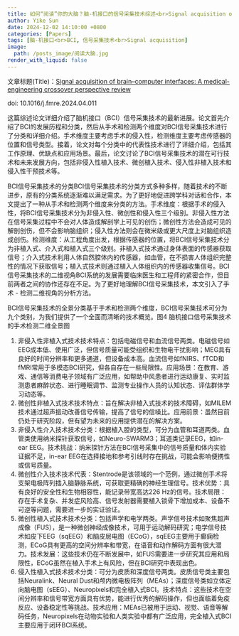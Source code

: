 ```yaml
---
title: 如何“阅读”你的大脑？脑-机接口的信号采集技术综述<br>Signal acquisition of brain–computer interfaces | A medical-engineering crossover perspective review
author: Yike Sun
date: 2024-12-02 14:10:00 +0800
categories: [Papers]
tags: [脑-机接口<br>BCI, 信号采集技术<br>Signal acquisition]
image:
  path: /posts_image/阅读大脑.jpg
render_with_liquid: false
---
```


文章标题(Title)：<a href="https://doi.org/10.1016/j.fmre.2024.04.011">Signal acquisition of brain–computer interfaces: A medical-engineering crossover perspective review</a>

doi: 10.1016/j.fmre.2024.04.011

这篇综述论文详细介绍了脑机接口（BCI）信号采集技术的最新进展。论文首先介绍了BCI的发展历程和分类，然后从手术和检测两个维度对BCI信号采集技术进行了分类和详细介绍。手术维度主要考虑手术的侵入性，检测维度主要考虑传感器的位置和信号类型。接着，论文对每个分类中的代表性技术进行了详细介绍，包括其工作原理、优缺点和应用场景。最后，论文讨论了BCI信号采集技术的潜在可行技术和未来发展方向，包括非侵入性植入技术、微创植入技术、侵入性非植入技术和侵入性干预技术等。

BCI信号采集技术的分类BCI信号采集技术的分类方式多种多样，随着技术的不断进步，原有的分类系统逐渐难以满足需求。为了更好地促进跨学科对话和合作，本文提出了一种从手术和检测两个维度来分类的方法。手术维度：根据手术的侵入性，将BCI信号采集技术分为非侵入性、微创性和侵入性三个级别。非侵入性方法在信号采集过程中不会对人体造成解剖学上可见的创伤；微创性方法会造成可见的解剖创伤，但不会影响脑组织；侵入性方法则会在微米级或更大尺度上对脑组织造成创伤。检测维度：从工程角度出发，根据传感器的位置，将BCI信号采集技术分为非植入式、介入式和植入式三个级别。非植入式技术通过身体表面的传感器获取信号；介入式技术利用人体自然腔体内的传感器，如血管，在不损害人体组织完整性的情况下获取信号；植入式技术则通过植入人体组织内的传感器收集信号。BCI信号采集技术的二维视角BCI系统的发展需要临床医生和工程师的紧密合作，但目前两者之间的协作还存在不足。为了更好地理解BCI信号采集技术，本文引入了手术 - 检测二维视角的分析方法。

BCI信号采集技术的全景分类基于手术和检测两个维度，BCI信号采集技术可分为九个类别，为我们提供了一个全面而清晰的技术概览。图4 脑机接口信号采集技术的手术检测二维全景图
1. 非侵入性非植入式技术技术特点：包括电磁信号和血流信号两类。电磁信号如EEG成本低、使用广泛，但信号质量可能受组织和生物电干扰影响；MEG具有良好的时间分辨率和更多通道，但设备成本高。血流信号如fNIRS、fTCD和fMRI常用于多模态BCI研究，但各自存在一些局限性。应用场景：在教育、游戏、通信等消费电子领域有广泛应用，如帮助中风患者进行运动康复、实时监测患者麻醉状态、进行睡眠调节、监测专业操作人员的认知状态、评估群体学习动态等。
2. 微创性非植入式技术技术特点：旨在解决非植入式技术的技术障碍，如MILEM技术通过超声振动改善信号传输，提高了信号的信噪比。应用前景：虽然目前仍处于研究阶段，但有望为未来的应用提供潜在的解决方案。
3. 非侵入性介入技术技术分类：根据植入腔的类型，可分为血管和耳道两类。血管类使用纳米探针获取信号，如Neuro-SWARM3；耳道类记录EEG，如in-ear EEG。技术挑战：纳米探针方法在BCI信号采集中的信号质量和体内实验证据不足，in-ear EEG在选择接地和参考引线时存在挑战，可能会影响便携性或信号质量。
4. 微创性介入技术技术代表：Stentrode是该领域的一个范例，通过微创手术将支架电极阵列插入脑静脉系统，可获取更精确的神经生理信号。技术优势：具有良好的安全性和生物相容性，能记录带宽高达226 Hz的信号。技术局限：存在手术复杂、并发症风险高、信号发射器需要植入锁骨下增加成本、设备不可逆等问题，需要进一步的实证验证。
5. 微创性植入式技术技术分类：包括声学和电学两类。声学信号技术如聚焦超声成像（FUS），是一种微创神经成像技术，可用于运动解码研究；电学信号技术如皮下EEG（sqEEG）和脑皮层电图（ECoG），sqEEG主要用于癫痫检测，ECoG具有更高的空间分辨率和带宽，在语音和动作解码方面有很大潜力。技术发展：这些技术仍在不断发展中，如FUS需要进一步研究其应用和局限性，ECoG虽然在植入手术上有风险，但在BCI研究中表现出色。
6. 侵入性植入式技术技术分类：可分为皮质和深度信号两类。皮质信号类主要包括Neuralink、Neural Dust和颅内微电极阵列（MEAs）；深度信号类如立体定向脑电图（sEEG）、Neuropixels和完全植入式BCI。技术特点：这些技术在空间分辨率和信号带宽方面具有优势，能进行优秀的解码操作，但也面临着免疫反应、设备稳定性等挑战。技术应用：MEAs已被用于运动、视觉、语音等解码任务，Neuropixels在动物实验和人类实验中都有广泛应用，完全植入式BCI主要应用于闭环BCI系统。
